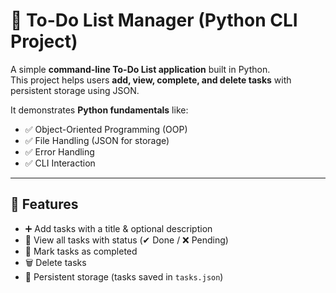 # 📝 To-Do List Manager (Python CLI Project)

A simple **command-line To-Do List application** built in Python.  
This project helps users **add, view, complete, and delete tasks** with persistent storage using JSON.  

It demonstrates **Python fundamentals** like:
- ✅ Object-Oriented Programming (OOP)  
- ✅ File Handling (JSON for storage)  
- ✅ Error Handling  
- ✅ CLI Interaction  

---

## 🚀 Features
- ➕ Add tasks with a title & optional description  
- 📂 View all tasks with status (✔ Done / ❌ Pending)  
- 🎉 Mark tasks as completed  
- 🗑️ Delete tasks  
- 💾 Persistent storage (tasks saved in `tasks.json`)  

